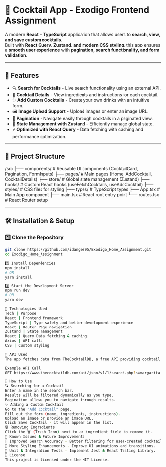 # 🍹 Cocktail App - Exodigo Frontend Assignment

A modern **React + TypeScript** application that allows users to **search, view, and save custom cocktails**.  
Built with **React Query, Zustand, and modern CSS styling**, this app ensures a **smooth user experience** with **pagination, search functionality, and form validation**.

---

## 🚀 Features

- 🔍 **Search for Cocktails** - Live search functionality using an external API.
- 📜 **Cocktail Details** - View ingredients and instructions for each cocktail.
- ✨ **Add Custom Cocktails** - Create your own drinks with an intuitive form.
- 🖼️ **Image Upload Support** - Upload images or enter an image URL.
- 🔄 **Pagination** - Navigate easily through cocktails in a paginated view.
- 🔧 **State Management with Zustand** - Efficiently manage global state.
- ⚡ **Optimized with React Query** - Data fetching with caching and performance optimization.

---

## 📂 Project Structure

/src ├── components/ # Reusable UI components (CocktailCard, Pagination, FormInputs) ├── pages/ # Main pages (Home, AddCocktail, CocktailDetails) ├── store/ # Global state management (Zustand) ├── hooks/ # Custom React hooks (useFetchCocktails, useAddCocktail) ├── styles/ # CSS files for styling ├── types/ # TypeScript types ├── App.tsx # Main App component ├── main.tsx # React root entry point └── routes.tsx # React Router setup


---

## 🛠️ Installation & Setup

### **1️⃣ Clone the Repository**
```sh
git clone https://github.com/idangez95/Exodigo_Home_Assignment.git
cd Exodigo_Home_Assignment

2️⃣ Install Dependencies
npm install
# OR
yarn install

3️⃣ Start the Development Server
npm run dev
# OR
yarn dev

🔧 Technologies Used
Tech | Purpose
React | Frontend framework
TypeScript | Type safety and better development experience
React | Router Page navigation
Zustand | State management
React | Query Data fetching & caching
Axios | API calls
CSS	| Custom styling

📝 API Used
The app fetches data from TheCocktailDB, a free API providing cocktail recipes.

Example API Call
GET https://www.thecocktaildb.com/api/json/v1/1/search.php?s=margarita

📖 How to Use
🔍 Searching for a Cocktail
Enter a name in the search bar.
Results will be filtered dynamically as you type.
Pagination allows you to navigate through results.
✨ Adding a Custom Cocktail
Go to the "Add Cocktail" page.
Fill out the form (name, ingredients, instructions).
Upload an image or provide an image URL.
Click Save Cocktail - it will appear in the list.
🗑️ Removing Ingredients
Click the 🗑️ (Trash Icon) next to an ingredient field to remove it.
🐛 Known Issues & Future Improvements
🔹 Improved Search Accuracy - Better filtering for user-created cocktails.
🔹 More Styling Enhancements - Improve UI animations and transitions.
🔹 Unit & Integration Tests - Implement Jest & React Testing Library.
📜 License
This project is licensed under the MIT License.